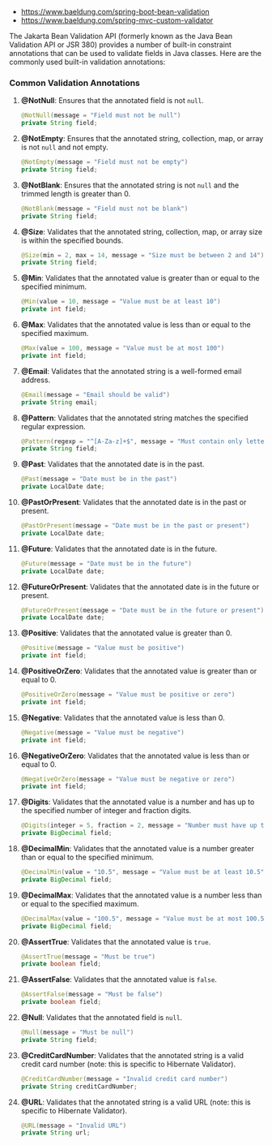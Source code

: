 - https://www.baeldung.com/spring-boot-bean-validation
- https://www.baeldung.com/spring-mvc-custom-validator

The Jakarta Bean Validation API (formerly known as the Java Bean Validation API or JSR 380) provides a number
of built-in constraint annotations that can be used to validate fields in Java classes. Here are the commonly used 
built-in validation annotations:

### Common Validation Annotations

1. **@NotNull**: Ensures that the annotated field is not `null`.
   ```java
   @NotNull(message = "Field must not be null")
   private String field;
   ```

2. **@NotEmpty**: Ensures that the annotated string, collection, map, or array is not `null` and not empty.
   ```java
   @NotEmpty(message = "Field must not be empty")
   private String field;
   ```

3. **@NotBlank**: Ensures that the annotated string is not `null` and the trimmed length is greater than 0.
   ```java
   @NotBlank(message = "Field must not be blank")
   private String field;
   ```

4. **@Size**: Validates that the annotated string, collection, map, or array size is within the specified bounds.
   ```java
   @Size(min = 2, max = 14, message = "Size must be between 2 and 14")
   private String field;
   ```

5. **@Min**: Validates that the annotated value is greater than or equal to the specified minimum.
   ```java
   @Min(value = 10, message = "Value must be at least 10")
   private int field;
   ```

6. **@Max**: Validates that the annotated value is less than or equal to the specified maximum.
   ```java
   @Max(value = 100, message = "Value must be at most 100")
   private int field;
   ```

7. **@Email**: Validates that the annotated string is a well-formed email address.
   ```java
   @Email(message = "Email should be valid")
   private String email;
   ```

8. **@Pattern**: Validates that the annotated string matches the specified regular expression.
   ```java
   @Pattern(regexp = "^[A-Za-z]+$", message = "Must contain only letters")
   private String field;
   ```

9. **@Past**: Validates that the annotated date is in the past.
   ```java
   @Past(message = "Date must be in the past")
   private LocalDate date;
   ```

10. **@PastOrPresent**: Validates that the annotated date is in the past or present.
    ```java
    @PastOrPresent(message = "Date must be in the past or present")
    private LocalDate date;
    ```

11. **@Future**: Validates that the annotated date is in the future.
    ```java
    @Future(message = "Date must be in the future")
    private LocalDate date;
    ```

12. **@FutureOrPresent**: Validates that the annotated date is in the future or present.
    ```java
    @FutureOrPresent(message = "Date must be in the future or present")
    private LocalDate date;
    ```

13. **@Positive**: Validates that the annotated value is greater than 0.
    ```java
    @Positive(message = "Value must be positive")
    private int field;
    ```

14. **@PositiveOrZero**: Validates that the annotated value is greater than or equal to 0.
    ```java
    @PositiveOrZero(message = "Value must be positive or zero")
    private int field;
    ```

15. **@Negative**: Validates that the annotated value is less than 0.
    ```java
    @Negative(message = "Value must be negative")
    private int field;
    ```

16. **@NegativeOrZero**: Validates that the annotated value is less than or equal to 0.
    ```java
    @NegativeOrZero(message = "Value must be negative or zero")
    private int field;
    ```

17. **@Digits**: Validates that the annotated value is a number and has up to the specified number of integer and 
fraction digits.
    ```java
    @Digits(integer = 5, fraction = 2, message = "Number must have up to 5 integer digits and 2 fraction digits")
    private BigDecimal field;
    ```

18. **@DecimalMin**: Validates that the annotated value is a number greater than or equal to the specified minimum.
    ```java
    @DecimalMin(value = "10.5", message = "Value must be at least 10.5")
    private BigDecimal field;
    ```

19. **@DecimalMax**: Validates that the annotated value is a number less than or equal to the specified maximum.
    ```java
    @DecimalMax(value = "100.5", message = "Value must be at most 100.5")
    private BigDecimal field;
    ```

20. **@AssertTrue**: Validates that the annotated value is `true`.
    ```java
    @AssertTrue(message = "Must be true")
    private boolean field;
    ```

21. **@AssertFalse**: Validates that the annotated value is `false`.
    ```java
    @AssertFalse(message = "Must be false")
    private boolean field;
    ```

22. **@Null**: Validates that the annotated field is `null`.
    ```java
    @Null(message = "Must be null")
    private String field;
    ```

23. **@CreditCardNumber**: Validates that the annotated string is a valid credit card number (note: this is specific 
to Hibernate Validator).
    ```java
    @CreditCardNumber(message = "Invalid credit card number")
    private String creditCardNumber;
    ```

24. **@URL**: Validates that the annotated string is a valid URL (note: this is specific to Hibernate Validator).
    ```java
    @URL(message = "Invalid URL")
    private String url;
    ```

